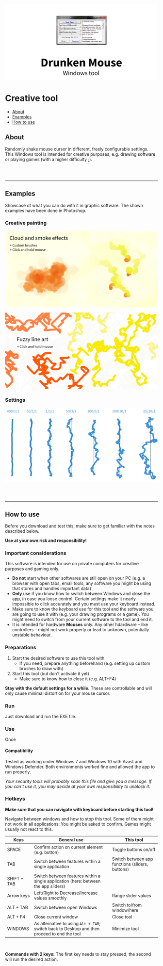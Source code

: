 ![Example](images/teaser.png)

# Creative tool

- [About](#about)
- [Examples](#examples)
- [How to use](#how-to-use)


## About

Randomly shake mouse cursor in different, freely configurable settings. This Windows tool is intended for creative purposes, e.g. drawing software or playing games (with a higher difficulty ;).


<br><br>

---

## Examples

Showcase of what you can do with it in graphic software. The shown examples have been done in Photoshop.

### Creative painting

![Example](images/example-drawing-cloud-smoke.png)

![Example](images/example-drawing-fuzzy-line-art.png)


### Settings

![Example](images/settings-cheat-sheet.png)


<br><br>

---

## How to use

Before you download and test this, make sure to get familiar with the notes described below.

**Use at your own risk and responsibility!**

### Important considerations

This software is intended for use on private computers for creative purposes and gaming only.

- **Do not** start when other softwares are still open on your PC (e.g. a browser with open tabs, email tools, any software you might be using that stores and handles important data)
- **Only** use if you know how to switch between Windows and close the app, in case you loose control. Certain settings make it nearly impossible to click accurately and you must use your keyboard instead.
- Make sure to know the keyboard use for this tool and the software you are going to use it with (e.g. your drawing programs or a game). You might need to switch from your current software to the tool and end it.
- It is intended for hardware **Mouses** only. Any other hdardware – like  controllers – might not work properly or lead to unknown, potentially unstable behaviour.

### Preparations

1. Start the desired software to use this tool with
   - If you need, prepare anything beforehand (e.g. setting up custom brushes to draw with)
2. Start this tool (but don't activate it yet)
   - Make sure to know how to close it (e.g. ALT+F4)

**Stay with the default settings for a while.** These are controllable and will only cause minimal distortion for your mouse cursor.


### Run

Just download and run the EXE file.


### Use

Once


#### Compatibility

Tested as working under Windows 7 and Windows 10 with Avast and Windows Defender. Both environments worked fine and allowed the app to run properly.

*Your security tools will probably scan this file and give you a message. If you can't use it, you may decide at your own responsibility to unblock it.*

### Hotkeys

**Make sure that you can navigate with keyboard before starting this tool!**

Navigate between windows and how to stop this tool. Some of them might not work in all applications: You might be asked to confirm. Games might usually not react to this.

| Keys | General use | This tool |
|------|-------------|-----------|
| SPACE | Confirm action on current element (e.g. button) | Toggle buttons on/off |
| TAB | Switch between features within a single application | Switch between app functions (sliders, buttons) |
| SHIFT + TAB | Switch between features within a single application (here: between the app sliders) | |
| Arrow keys | Left/Right to Decrease/Increase values smoothly | Range slider values |
| ALT + TAB | Switch between open Windows | Switch to/from window/here |
| ALT + F4 | Close current window | Close tool |
| WINDOWS | As alternative to using `Alt + TAB`; switch back to Desktop and then proceed to end the tool | Minimize tool |

<br>

**Commands with 2 keys:** The first key needs to stay pressed, the second will run the desired action.

